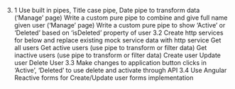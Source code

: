 3. 1 Use built in pipes, 
Title case pipe, Date pipe to transform data (‘Manage’ page)
Write a custom pure pipe to combine and give full name given user (‘Manage’ page)
Write a custom pure pipe to show ‘Active’ or ‘Deleted’ based on ‘isDeleted’ property of user
3.2 Create http services for below and replace existing mock service data with http service
	Get all users
	Get active users (use pipe to transform or filter data)
	Get inactive users (use pipe to transform or filter data)
	Create user
	Update user
Delete User
3.3 Make changes to application button clicks in ‘Active’, ‘Deleted’ to use delete and activate through API
3.4 Use Angular Reactive forms for Create/Update user forms implementation
